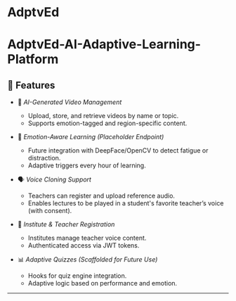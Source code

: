 # AdptvEd
# AdptvEd-AI-Adaptive-Learning-Platform

## 🚀 Features

- 🎥 *AI-Generated Video Management*
  - Upload, store, and retrieve videos by name or topic.
  - Supports emotion-tagged and region-specific content.

- 🧠 *Emotion-Aware Learning (Placeholder Endpoint)*
  - Future integration with DeepFace/OpenCV to detect fatigue or distraction.
  - Adaptive triggers every hour of learning.

- 🗣 *Voice Cloning Support*
  - Teachers can register and upload reference audio.
  - Enables lectures to be played in a student's favorite teacher’s voice (with consent).

- 🏫 *Institute & Teacher Registration*
  - Institutes manage teacher voice content.
  - Authenticated access via JWT tokens.

- 📊 *Adaptive Quizzes (Scaffolded for Future Use)*
  - Hooks for quiz engine integration.
  - Adaptive logic based on performance and emotion.

---

